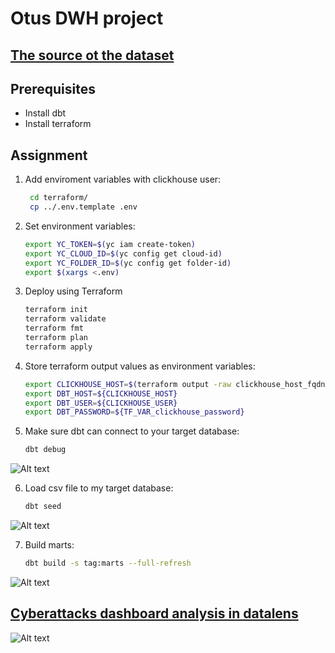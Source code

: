 # Otus DWH project
## [The source ot the dataset](https://www.kaggle.com/datasets/teamincribo/cyber-security-attacks)
## Prerequisites

- Install dbt
- Install terraform

## Assignment
1. Add enviroment variables with clickhouse user:
   
   ```bash
    cd terraform/
    cp ../.env.template .env 
    ```

2. Set environment variables:

    ```bash
    export YC_TOKEN=$(yc iam create-token)
    export YC_CLOUD_ID=$(yc config get cloud-id)
    export YC_FOLDER_ID=$(yc config get folder-id)
    export $(xargs <.env)
    ```

3. Deploy using Terraform

    ```bash
    terraform init
    terraform validate
    terraform fmt
    terraform plan
    terraform apply
    ```

4. Store terraform output values as environment variables:

    ```bash
    export CLICKHOUSE_HOST=$(terraform output -raw clickhouse_host_fqdn)
    export DBT_HOST=${CLICKHOUSE_HOST}
    export DBT_USER=${CLICKHOUSE_USER}
    export DBT_PASSWORD=${TF_VAR_clickhouse_password}
    ```

5. Make sure dbt can connect to your target database:
    
    ```bash
    dbt debug
    ```

![Alt text](image-1.png)

6. Load csv file to my target database:
    
    ```bash
    dbt seed
    ```

![Alt text](image-2.png)

7. Build marts:
    ```bash
    dbt build -s tag:marts --full-refresh
    ```

![Alt text](image-5.png)


## [Cyberattacks dashboard analysis in datalens](https://datalens.yandex/l0ad2z232rv8a)

![Alt text](image-6.png)